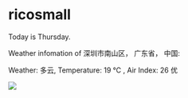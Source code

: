 # ricosmall

Today is Thursday.

Weather infomation of 深圳市南山区， 广东省， 中国: 

Weather: 多云, Temperature: 19 ℃ , Air Index: 26 优

<img src="https://github-readme-stats.vercel.app/api?username=ricosmall&show_icons=true" />
